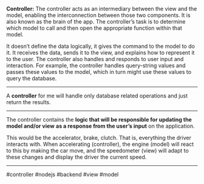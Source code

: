 **Controller:** The controller acts as an intermediary between the view and the model, enabling the interconnection between those two components. It is also known as the brain of the app. The controller’s task is to determine which model to call and then open the appropriate function within that model.

It doesn’t define the data logically, it gives the command to the model to do it. It receives the data, sends it to the view, and explains how to represent it to the user. The controller also handles and responds to user input and interaction. For example, the controller handles query-string values and passes these values to the model, which in turn might use these values to query the database.
***
A **controller** for me will handle only database related operations and just return the results.
***
The controller contains the **logic that will be responsible for updating the model and/or view** **as a response from the user’s input** on the application.

This would be the accelerator, brake, clutch. That is, everything the driver interacts with. When accelerating (controller), the engine (model) will react to this by making the car move, and the speedometer (view) will adapt to these changes and display the driver the current speed.
***


#controller
#nodejs #backend
#view #model

